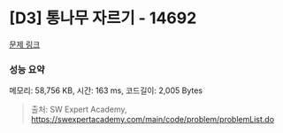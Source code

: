 # [D3] 통나무 자르기 - 14692 

[문제 링크](https://swexpertacademy.com/main/code/problem/problemDetail.do?contestProbId=AYJW0g-qlO8DFASv) 

### 성능 요약

메모리: 58,756 KB, 시간: 163 ms, 코드길이: 2,005 Bytes



> 출처: SW Expert Academy, https://swexpertacademy.com/main/code/problem/problemList.do